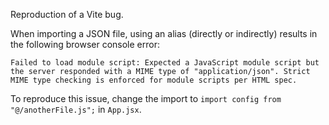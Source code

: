 Reproduction of a Vite bug.

When importing a JSON file, using an alias (directly or indirectly) results in the following browser console error:

```
Failed to load module script: Expected a JavaScript module script but the server responded with a MIME type of "application/json". Strict MIME type checking is enforced for module scripts per HTML spec.
```

To reproduce this issue, change the import to `import config from "@/anotherFile.js";` in `App.jsx`.
